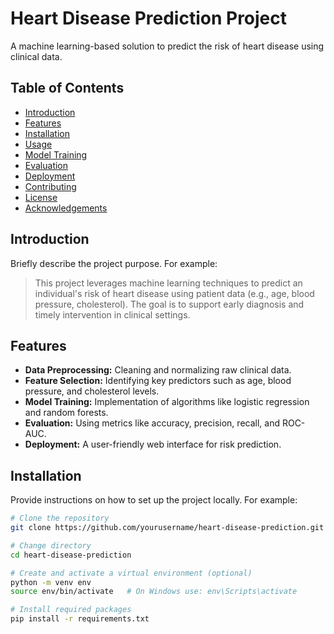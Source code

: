 # Heart Disease Prediction Project

A machine learning-based solution to predict the risk of heart disease using clinical data.

## Table of Contents

- [Introduction](#introduction)
- [Features](#features)
- [Installation](#installation)
- [Usage](#usage)
- [Model Training](#model-training)
- [Evaluation](#evaluation)
- [Deployment](#deployment)
- [Contributing](#contributing)
- [License](#license)
- [Acknowledgements](#acknowledgements)

## Introduction

Briefly describe the project purpose. For example:

> This project leverages machine learning techniques to predict an individual's risk of heart disease using patient data (e.g., age, blood pressure, cholesterol). The goal is to support early diagnosis and timely intervention in clinical settings.

## Features

- **Data Preprocessing:** Cleaning and normalizing raw clinical data.
- **Feature Selection:** Identifying key predictors such as age, blood pressure, and cholesterol levels.
- **Model Training:** Implementation of algorithms like logistic regression and random forests.
- **Evaluation:** Using metrics like accuracy, precision, recall, and ROC-AUC.
- **Deployment:** A user-friendly web interface for risk prediction.

## Installation

Provide instructions on how to set up the project locally. For example:

```bash
# Clone the repository
git clone https://github.com/yourusername/heart-disease-prediction.git

# Change directory
cd heart-disease-prediction

# Create and activate a virtual environment (optional)
python -m venv env
source env/bin/activate   # On Windows use: env\Scripts\activate

# Install required packages
pip install -r requirements.txt
